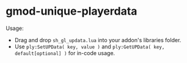 # gmod-unique-playerdata
Usage:
- Drag and drop `sh_gl_updata.lua` into your addon's libraries folder.
- Use `ply:SetUPData( key, value )` and `ply:GetUPData( key, default[optional] )` for in-code usage.
